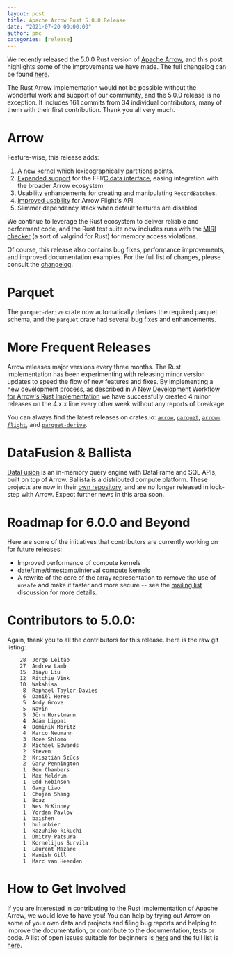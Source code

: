 ```yaml
---
layout: post
title: Apache Arrow Rust 5.0.0 Release
date: "2021-07-20 00:00:00"
author: pmc
categories: [release]
---
```

<!--
{% comment %}
Licensed to the Apache Software Foundation (ASF) under one or more
contributor license agreements.  See the NOTICE file distributed with
this work for additional information regarding copyright ownership.
The ASF licenses this file to you under the Apache License, Version 2.0
(the "License"); you may not use this file except in compliance with
the License.  You may obtain a copy of the License at

http://www.apache.org/licenses/LICENSE-2.0

Unless required by applicable law or agreed to in writing, software
distributed under the License is distributed on an "AS IS" BASIS,
WITHOUT WARRANTIES OR CONDITIONS OF ANY KIND, either express or implied.
See the License for the specific language governing permissions and
limitations under the License.
{% endcomment %}
-->

We recently released the 5.0.0 Rust version of [Apache Arrow](https://arrow.apache.org/), and this post highlights some of the improvements we have made. The full changelog can be found [here](https://github.com/apache/arrow-rs/blob/5.0.0/CHANGELOG.md).

<!--
(arrow_dev) alamb@MacBook-Pro:~/Software/arrow-rs$ git log --pretty=oneline 4.0.0..5.0.0 | wc -l
     161
(arrow_dev) alamb@MacBook-Pro:~/Software/arrow-rs$ git shortlog -sn 4.0.0..5.0.0 | wc -l
      35 // but Jorge is double counted
-->

The Rust Arrow implementation would not be possible without the wonderful work and support of our community, and the 5.0.0 release is no exception. It includes 161 commits from 34 individual contributors, many of them with their first contribution. Thank you all very much.

# Arrow
Feature-wise, this release adds:
1. A [new kernel](https://github.com/apache/arrow-rs/pull/424) which lexicographically partitions points.
2. [Expanded support](https://github.com/apache/arrow-rs/pull/439) for the FFI/[C data interface](https://arrow.apache.org/docs/format/CDataInterface.html), easing integration with the broader Arrow ecosystem
3. Usability enhancements for creating and manipulating `RecordBatch`es.
4. [Improved usability](https://github.com/apache/arrow-rs/pull/377) for Arrow Flight's API.
5. Slimmer dependency stack when default features are disabled

We continue to leverage the Rust ecosystem to deliver reliable and performant code, and the Rust test suite now includes runs with the [MIRI checker](https://github.com/rust-lang/miri) (a sort of valgrind for Rust) for memory access violations.

Of course, this release also contains bug fixes, performance improvements, and improved documentation examples. For the full list of changes, please consult the [changelog](https://github.com/apache/arrow-rs/blob/5.0.0/CHANGELOG.md).

# Parquet
The `parquet-derive` crate now automatically derives the required parquet schema, and the `parquet` crate had several bug fixes and enhancements.

# More Frequent Releases
Arrow releases major versions every three months. The Rust implementation has been experimenting with releasing minor version updates to speed the flow of new features and fixes. By implementing a new development process, as described in [A New Development Workflow for Arrow's Rust Implementation](https://arrow.apache.org/blog/2021/05/04/rust-dev-workflow/) we have successfully created 4 minor releases on the 4.x.x line every other week without any reports of breakage.

You can always find the latest releases on crates.io: [`arrow`](https://crates.io/crates/arrow), [`parquet`](https://crates.io/crates/parquet), [`arrow-flight`](https://crates.io/crates/arrow-flight), and [`parquet-derive`](https://crates.io/crates/parquet-derive).

# DataFusion & Ballista
[DataFusion](https://docs.rs/datafusion/4.0.0/datafusion/) is an in-memory query engine with DataFrame and SQL APIs, built on top of Arrow. Ballista is a distributed compute platform. These projects are now in their [own repository](https://github.com/apache/arrow-datafusion), and are no longer released in lock-step with Arrow. Expect further news in this area soon.

# Roadmap for 6.0.0 and Beyond
Here are some of the initiatives that contributors are currently working on for future releases:

* Improved performance of compute kernels
* date/time/timestamp/interval compute kernels
* A rewrite of the core of the array representation to remove the use of `unsafe` and make it faster and more secure -- see the [mailing list](https://lists.apache.org/thread.html/recac1f6dc982bab2923f8fb6992e2d4c927f46daff5f03ed6c4de19c%40%3Cdev.arrow.apache.org%3E) discussion for more details.

# Contributors to 5.0.0:
Again, thank you to all the contributors for this release. Here is the raw git listing:
<!--
(arrow_dev) alamb@MacBook-Pro:~/Software/arrow-rs$ git shortlog -sn 4.0.0..5.0.0
.. list below ..

Note I combined two distinct names for Jorge
-->
```
    28  Jorge Leitao
    27  Andrew Lamb
    15  Jiayu Liu
    12  Ritchie Vink
    10  Wakahisa
     8  Raphael Taylor-Davies
     6  Daniël Heres
     5  Andy Grove
     5  Navin
     5  Jörn Horstmann
     4  Ádám Lippai
     4  Dominik Moritz
     4  Marco Neumann
     3  Roee Shlomo
     3  Michael Edwards
     2  Steven
     2  Krisztián Szűcs
     2  Gary Pennington
     1  Ben Chambers
     1  Max Meldrum
     1  Edd Robinson
     1  Gang Liao
     1  Chojan Shang
     1  Boaz
     1  Wes McKinney
     1  Yordan Pavlov
     1  baishen
     1  hulunbier
     1  kazuhiko kikuchi
     1  Dmitry Patsura
     1  Kornelijus Survila
     1  Laurent Mazare
     1  Manish Gill
     1  Marc van Heerden
```

# How to Get Involved
If you are interested in contributing to the Rust implementation of Apache Arrow, we would love to have you! You can help by trying out Arrow on some of your own data and projects and filing bug reports and helping to improve the documentation, or contribute to the documentation, tests or code. A list of open issues suitable for beginners is [here](https://github.com/apache/arrow-rs/labels/good%20first%20issue) and the full list is [here](https://github.com/apache/arrow-rs/issues).
